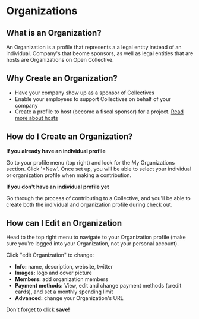 # Organizations

## What is an Organization?

An Organization is a profile that represents a a legal entity instead of an individual. Company's that beome sponsors, as well as legal entities that are hosts are Organizations on Open Collective.

## Why Create an Organization?

* Have your company show up as a sponsor of Collectives
* Enable your employees to support Collectives on behalf of your company
* Create a profile to host \(become a fiscal sponsor\) for a project. [Read more about hosts](https://docs.opencollective.com/help/hosts)

## How do I Create an Organization?

**If you already have an individual profile**

Go to your profile menu \(top right\) and look for the My Organizations section. Click '+New'. Once set up, you will be able to select your individual or organization profile when making a contribution. 

**If you don't have an individual profile yet**

Go through the process of contributing to a Collective, and you'll be able to create both the individual and organization profile during check out. 

## How can I Edit an Organization

Head to the top right menu to navigate to your Organization profile \(make sure you're logged into your Organization, not your personal account\).

Click "edit Organization" to change:

* **Info:** name, description, website, twitter
* **Images:** logo and cover picture
* **Members:** add organization members
* **Payment methods:** View, edit and change payment methods \(credit cards\), and set a monthly spending limit
* **Advanced:** change your Organization's URL

Don't forget to click **save!**

